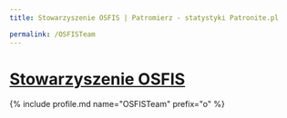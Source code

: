 ```yaml
---
title: Stowarzyszenie OSFIS | Patromierz - statystyki Patronite.pl

permalink: /OSFISTeam
---
```


# [Stowarzyszenie OSFIS](https://patronite.pl/OSFISTeam)

{% include profile.md name="OSFISTeam" prefix="o" %}

